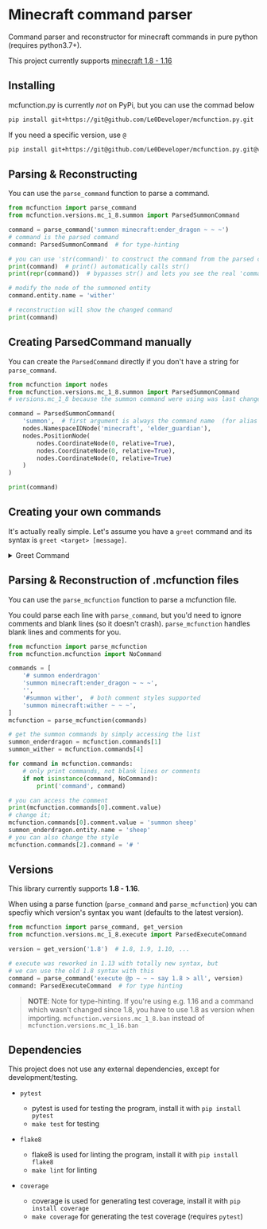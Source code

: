 
# Minecraft command parser

Command parser and reconstructor for minecraft commands in pure python (requires python3.7+).

This project currently supports [minecraft 1.8 - 1.16](<#versions>)


## Installing

mcfunction.py is currently *not* on PyPi, but you can use the commad below

```sh
pip install git+https://git@github.com/Le0Developer/mcfunction.py.git
```

If you need a specific version, use `@`

```sh
pip install git+https://git@github.com/Le0Developer/mcfunction.py.git@v0.3.1
```


## Parsing & Reconstructing

You can use the `parse_command` function to parse a command.

```python
from mcfunction import parse_command
from mcfunction.versions.mc_1_8.summon import ParsedSummonCommand

command = parse_command('summon minecraft:ender_dragon ~ ~ ~')
# command is the parsed command
command: ParsedSummonCommand  # for type-hinting

# you can use 'str(command)' to construct the command from the parsed command
print(command)  # print() automatically calls str()
print(repr(command))  # bypasses str() and lets you see the real 'command'

# modify the node of the summoned entity
command.entity.name = 'wither'

# reconstruction will show the changed command
print(command)
```


## Creating ParsedCommand manually

You can create the `ParsedCommand` directly if you don't have a string for `parse_command`.

```python
from mcfunction import nodes
from mcfunction.versions.mc_1_8.summon import ParsedSummonCommand
# versions.mc_1_8 because the summon command were using was last changed in 1.8

command = ParsedSummonCommand(
    'summon',  # first argument is always the command name  (for alias support)
    nodes.NamespaceIDNode('minecraft', 'elder_guardian'),
    nodes.PositionNode(
        nodes.CoordinateNode(0, relative=True),
        nodes.CoordinateNode(0, relative=True),
        nodes.CoordinateNode(0, relative=True)
    )
)

print(command)
```

## Creating your own commands

It's actually really simple. Let's assume you have a `greet` command and its
syntax is `greet <target> [message]`.

<details>
<summary>Greet Command</summary>
<p>

```python
from dataclasses import dataclass

from mcfunction.versions import Command, ParsedCommand, Parser
from mcfunction.nodes import EntityNode, RawNode
from mcfunction.parser_types import Entity, GreedyAny


# you don't need to use dataclasses, you can create the __init__ yourself
@dataclass()
class ParsedGreetCommand(ParsedCommand):
    command: str

    target: EntityNode  # the target of your command

    reason: RawNode = None  # raw text, but it's optional, so ' = None'

    # this is the construction function, this should return the command as
    #   string
    def __str__(self):
        if self.reason is not None:
            # EntityNode and RawNode have a __str__ too, so you can just use
            # them in f-strings like this
            return f'{self.command} {self.target} {self.reason}'
        return f'{self.command} {self.target}'


# now you can create your command
greet = Command('greet', parsed=ParsedGreetCommand)

# add your syntax
greet.add_variation(
    # parses a 'Entity' and puts the parsed node into the 'target' field
    Parser(Entity(), 'target'),
    # 'GreedyAny' parses all the remaining arguments into a single node
    Parser(GreedyAny(), 'reason')
)
# and add the variation without reason
greet.add_variation(
    Parser(Entity(), 'target')
)


# you can use `greet.parse` to parse a command now
parsed = greet.parse('greet @a Hello World')

# or add it to a version to make it work everywhere
from mcfunction import get_version, parse_command
version = get_version()  # latest version
version.add_command(greet)

parsed = parse_command('greet @a Hello World')
```

</p>
</details>


## Parsing & Reconstruction of .mcfunction files

You can use the `parse_mcfunction` function to parse a mcfunction file.

You could parse each line with `parse_command`, but you'd need to ignore
comments and blank lines (so it doesn't crash).  `parse_mcfunction` handles
blank lines and comments for you.

```python
from mcfunction import parse_mcfunction
from mcfunction.mcfunction import NoCommand

commands = [
    '# summon enderdragon'
    'summon minecraft:ender_dragon ~ ~ ~',
    '',
    '#summon wither',  # both comment styles supported
    'summon minecraft:wither ~ ~ ~',
]
mcfunction = parse_mcfunction(commands)

# get the summon commands by simply accessing the list
summon_enderdragon = mcfunction.commands[1]
summon_wither = mcfunction.commands[4]

for command in mcfunction.commands:
    # only print commands, not blank lines or comments
    if not isinstance(command, NoCommand):
        print('command', command)

# you can access the comment
print(mcfunction.commands[0].comment.value)
# change it;
mcfunction.commands[0].comment.value = 'summon sheep'
summon_enderdragon.entity.name = 'sheep'
# you can also change the style
mcfunction.commands[2].command = '# '
```


## Versions

This library currently supports **1.8 - 1.16**.

When using a parse function (`parse_command` and `parse_mcfunction`) you can
specfiy which version's syntax you want (defaults to the latest version).

```python
from mcfunction import parse_command, get_version
from mcfunction.versions.mc_1_8.execute import ParsedExecuteCommand

version = get_version('1.8')  # 1.8, 1.9, 1.10, ...

# execute was reworked in 1.13 with totally new syntax, but
# we can use the old 1.8 syntax with this
command = parse_command('execute @p ~ ~ ~ say 1.8 > all', version)
command: ParsedExecuteCommand  # for type hinting
```

> **NOTE**: Note for type-hinting. If you're using e.g. 1.16 and a command
> which wasn't changed since 1.8, you have to use 1.8 as version when importing.
> `mcfunction.versions.mc_1_8.ban` instead of `mcfunction.versions.mc_1_16.ban`

## Dependencies

This project does not use any external dependencies, except for development/testing.

- `pytest`
  - pytest is used for testing the program, install it with
    `pip install pytest`
  - `make test` for testing

- `flake8`
  - flake8 is used for linting the program, install it with
    `pip install flake8`
  - `make lint` for linting

- `coverage`
  - coverage is used for generating test coverage, install it with
    `pip install coverage`
  - `make coverage` for generating the test coverage (requires `pytest`)
